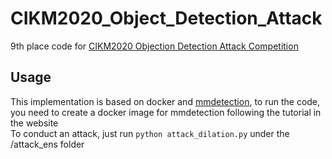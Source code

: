 # CIKM2020_Object_Detection_Attack
9th place code for [CIKM2020 Objection Detection Attack Competition](https://tianchi.aliyun.com/competition/entrance/531806/rankingList)

## Usage 
This implementation is based on docker and [mmdetection](https://github.com/open-mmlab/mmdetection), to run the code, you need to create a docker image for mmdetection following the tutorial in the website  
To conduct an attack, just run `python attack_dilation.py` under the /attack_ens folder

